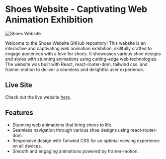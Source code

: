 # Shoes Website - Captivating Web Animation Exhibition

![Shoes Website](screenshot.png)

Welcome to the Shoes Website GitHub repository! This website is an interactive and captivating web animation exhibition, skillfully crafted to engage audiences with a love for shoes. It showcases various shoe designs and styles with stunning animations using cutting-edge web technologies. The website was built with React, react-router-dom, tailwind css, and framer-motion to deliver a seamless and delightful user experience.

## Live Site

Check out the live website [here](https://www.shoes-website-example.com).

## Features

- Stunning web animations that bring shoes to life.
- Seamless navigation through various shoe designs using react-router-dom.
- Responsive design with Tailwind CSS for an optimal viewing experience on all devices.
- Smooth and engaging animations powered by framer-motion.


